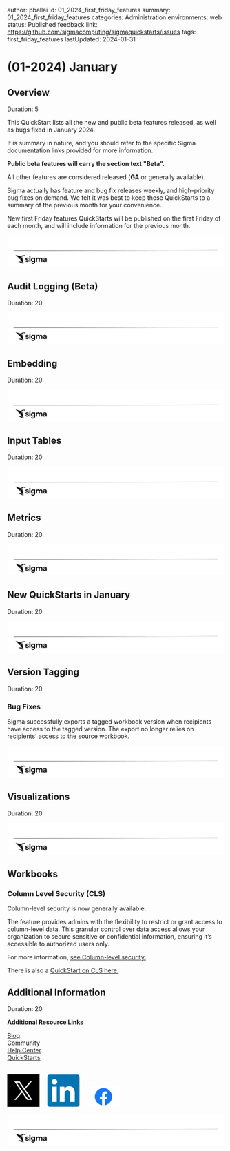 author: pballai
id: 01_2024_first_friday_features
summary: 01_2024_first_friday_features
categories: Administration
environments: web
status: Published
feedback link: https://github.com/sigmacomputing/sigmaquickstarts/issues
tags: first_friday_features
lastUpdated: 2024-01-31

<!--
Jan 5 (was included in Jan FFF)
Jan 12: done

-->

# (01-2024) January

## Overview 
Duration: 5 

This QuickStart lists all the new and public beta features released, as well as bugs fixed in January 2024.

It is summary in nature, and you should refer to the specific Sigma documentation links provided for more information.

**Public beta features will carry the section text "Beta".**

All other features are considered released (**GA** or generally available).

Sigma actually has feature and bug fix releases weekly, and high-priority bug fixes on demand. We felt it was best to keep these QuickStarts to a summary of the previous month for your convenience.

New first Friday features QuickStarts will be published on the first Friday of each month, and will include information for the previous month.

![Footer](assets/sigma_footer.png)

## Audit Logging (Beta)
Duration: 20

![Footer](assets/sigma_footer.png)

## Embedding
Duration: 20

![Footer](assets/sigma_footer.png)

## Input Tables
Duration: 20

![Footer](assets/sigma_footer.png)

## Metrics
Duration: 20

![Footer](assets/sigma_footer.png)

## New QuickStarts in January
Duration: 20

![Footer](assets/sigma_footer.png)

## Version Tagging
Duration: 20

### Bug Fixes

Sigma successfully exports a tagged workbook version when recipients have access to the tagged version. The export no longer relies on recipients’ access to the source workbook.

![Footer](assets/sigma_footer.png)

## Visualizations
Duration: 20

![Footer](assets/sigma_footer.png)

## Workbooks

### Column Level Security (CLS)
Column-level security is now generally available.

The feature provides admins with the flexibility to restrict or grant access to column-level data. This granular control over data access allows your organization to secure sensitive or confidential information, ensuring it’s accessible to authorized users only.

For more information, [see Column-level security.](https://help.sigmacomputing.com/docs/column-level-security)

There is also a [QuickStart on CLS here.](https://quickstarts.sigmacomputing.com/guide/security_column_level_security/index.html?index=..%2F..index#0)

## Additional Information
Duration: 20

**Additional Resource Links**

[Blog](https://www.sigmacomputing.com/blog/)<br>
[Community](https://community.sigmacomputing.com/)<br>
[Help Center](https://help.sigmacomputing.com/hc/en-us)<br>
[QuickStarts](https://quickstarts.sigmacomputing.com/)<br>
<br>

[<img src="./assets/twitter.png" width="75"/>](https://twitter.com/sigmacomputing)&emsp;
[<img src="./assets/linkedin.png" width="75"/>](https://www.linkedin.com/company/sigmacomputing)&emsp;
[<img src="./assets/facebook.png" width="75"/>](https://www.facebook.com/sigmacomputing)

![Footer](assets/sigma_footer.png)
